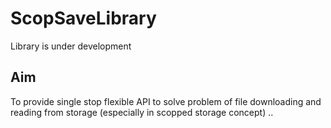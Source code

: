 # ScopSaveLibrary
 
Library is under development
## Aim
To provide single stop flexible API to solve problem of file downloading and reading from storage (especially in scopped storage concept)
..